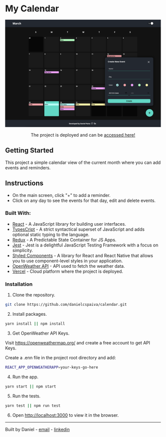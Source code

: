 # My Calendar

<p align="center">
  <img src="images/main-screen.png" />
</p>

<p align="center">
The project is deployed and can be 
 <a href="https://calendar-seven.vercel.app/">accessed here!</a>
</p>

## Getting Started

This project a simple calendar view of the current month where you can add events and reminders.

## Instructions

- On the main screen, click "+" to add a reminder.
- Click on any day to see the events for that day, edit and delete events.

### Built With:

- [React](https://reactjs.org/) - A JavaScript library for building user interfaces.
- [TypesCript](https://www.typescriptlang.org/) - A strict syntactical superset of JavaScript and adds optional static typing to the language.
- [Redux](https://redux.js.org/) - A Predictable State Container for JS Apps.
- [Jest](https://jestjs.io/) - Jest is a delightful JavaScript Testing Framework with a focus on simplicity.
- [Styled Components](https://styled-components.com/) - A library for React and React Native that allows you to use component-level styles in your application.
- [OpenWeather API](https://openweathermap.org/api) - API used to fetch the weather data.
- [Vercel](https://vercel.com/) - Cloud platform where the project is deployed.

### Installation

1. Clone the repository.

```sh
git clone https://github.com/danielcspaiva/calendar.git
```

2. Install packages.

```sh
yarn install || npm install
```

3. Get OpenWeather API Keys.

Visit https://openweathermap.org/ and create a free account to get API Keys.

Create a .enn file in the project root directory and add:

```sh
REACT_APP_OPENWEATHERAPP=your-keys-go-here
```

4. Run the app.

```sh
yarn start || npm start
```

5. Run the tests.

```sh
yarn test || npm run test
```

6. Open [http://localhost:3000](http://localhost:3000) to view it in the browser.

---

Built by Daniel - [email](mailto:danielcspaiva@gmail.com) - [linkedin](https://www.linkedin.com/in/danielcspaiva/)
